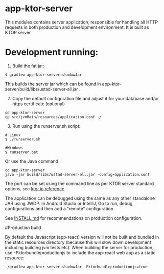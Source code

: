 
# app-ktor-server

This modules contains server application, responsible for handling all HTTP requests 
in both production and development environment. It is built as KTOR server.

# Development running:

1. Build the fat jar:
```
$ gradlew app-ktor-server:shadowJar
```

This builds the server jar which can be found in app-ktor-server/build/libs/ustad-server-all.jar .

2. Copy the default configuration file and adjust it for your database and/or https certificate (optional)

```
cd app-ktor-server
cp src/jvmMain/resources/application.conf ./
```

3. Run using the runserver.sh script:

```
# Linux
$ ./runserver.sh

#Windows
$ runserver.bat
```

Or use the Java command
```
cd app-ktor-server
java -jar build/libs/ustad-server-all.jar -config=application.conf
```

The port can be set using the command line as per KTOR server standard options, see
[ktor.io reference](https://ktor.io/docs/configurations.html#command-line).

The application can be debugged using the same as any other standalone JAR using JWDP. In Android
Studio or IntelliJ, Go to  run, debug, configurations and then add a "remote" configuration.

See [INSTALL.md](../INSTALL.md) for recommendations on production configuration.

#Production build

By default the Javascript (app-react) version will not be built and bundled in the static resources
directory (because this will slow down development including building jvm tests etc). When building
the server for production, use -Pktorbundleproductionjs to include the app-react web app as a
static resource:

```
./gradlew app-ktor-server:shadowJar -Pktorbundleproductionjs=true
```